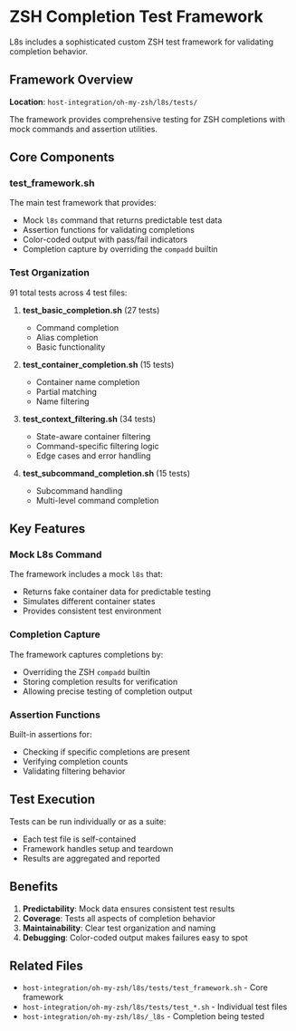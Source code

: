 # ZSH Completion Test Framework

L8s includes a sophisticated custom ZSH test framework for validating completion behavior.

## Framework Overview

**Location**: `host-integration/oh-my-zsh/l8s/tests/`

The framework provides comprehensive testing for ZSH completions with mock commands and assertion utilities.

## Core Components

### test_framework.sh
The main test framework that provides:
- Mock `l8s` command that returns predictable test data
- Assertion functions for validating completions
- Color-coded output with pass/fail indicators
- Completion capture by overriding the `compadd` builtin

### Test Organization

91 total tests across 4 test files:

1. **test_basic_completion.sh** (27 tests)
   - Command completion
   - Alias completion
   - Basic functionality

2. **test_container_completion.sh** (15 tests)
   - Container name completion
   - Partial matching
   - Name filtering

3. **test_context_filtering.sh** (34 tests)
   - State-aware container filtering
   - Command-specific filtering logic
   - Edge cases and error handling

4. **test_subcommand_completion.sh** (15 tests)
   - Subcommand handling
   - Multi-level command completion

## Key Features

### Mock L8s Command
The framework includes a mock `l8s` that:
- Returns fake container data for predictable testing
- Simulates different container states
- Provides consistent test environment

### Completion Capture
The framework captures completions by:
- Overriding the ZSH `compadd` builtin
- Storing completion results for verification
- Allowing precise testing of completion output

### Assertion Functions
Built-in assertions for:
- Checking if specific completions are present
- Verifying completion counts
- Validating filtering behavior

## Test Execution

Tests can be run individually or as a suite:
- Each test file is self-contained
- Framework handles setup and teardown
- Results are aggregated and reported

## Benefits

1. **Predictability**: Mock data ensures consistent test results
2. **Coverage**: Tests all aspects of completion behavior
3. **Maintainability**: Clear test organization and naming
4. **Debugging**: Color-coded output makes failures easy to spot

## Related Files
- `host-integration/oh-my-zsh/l8s/tests/test_framework.sh` - Core framework
- `host-integration/oh-my-zsh/l8s/tests/test_*.sh` - Individual test files
- `host-integration/oh-my-zsh/l8s/_l8s` - Completion being tested
